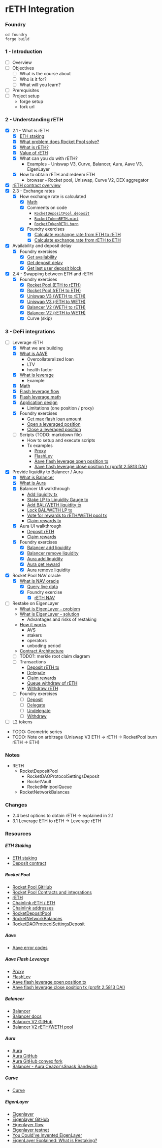 # rETH Integration

### Foundry

```shell
cd foundry
forge build
```

### 1 - Introduction

- [ ] Overview
- [ ] Objectives
  - [ ] What is the course about
  - [ ] Who is it for?
  - [ ] What will you learn?
- [ ] Prerequisites
- [ ] Project setup
  - forge setup
  - fork url

### 2 - Understanding rETH

- [x] 2.1 - What is rETH
  - [x] [ETH staking](./notes/eth-stake.png)
  - [x] [What problem does Rocket Pool solve?](./notes/rocket-pool.png)
  - [x] [What is rETH?](./notes/reth.png)
  - [x] [Value of rETH](./notes/reth.png)
  - [x] What can you do with rETH?
    - Examples - Uniswap V3, Curve, Balancer, Aura, Aave V3, EigenLayer
  - [x] How to obtain rETH and redeem ETH
    - browser - Rocket pool, Uniswap, Curve V2, DEX aggregator
- [x] [rETH contract overview](./notes/reth-flow.png)
- [x] 2.3 - Exchange rates
  - [x] How exchange rate is calculated
    - [x] [Math](./notes/reth-exchange-rate.png)
    - [x] Comments on code
      - [`RocketDepositPool.deposit`](https://github.com/rocket-pool/rocketpool/blob/fb53ec9ee9546faea70799ac8903005300eec9d6/contracts/contract/deposit/RocketDepositPool.sol#L90-L127)
      - [`RocketTokenRETH.mint`](https://github.com/rocket-pool/rocketpool/blob/fb53ec9ee9546faea70799ac8903005300eec9d6/contracts/contract/token/RocketTokenRETH.sol#L94-L103)
      - [`RocketTokenRETH.burn`](https://github.com/rocket-pool/rocketpool/blob/fb53ec9ee9546faea70799ac8903005300eec9d6/contracts/contract/token/RocketTokenRETH.sol#L106-L123)
    - [x] Foundry exercises
      - [x] [Calculate exchange rate from ETH to rETH](./foundry/exercises/exercise-calc-ex-rate-eth-reth.md)
      - [x] [Calculate exchange rate from rETH to ETH](./foundry/exercises/exercise-calc-ex-rate-reth-eth.md)
- [x] Availability and deposit delay
  - [x] Foundry exercises
    - [x] [Get availability](./foundry/exercises/exercise-get-avail.md)
    - [x] [Get deposit delay](./foundry/exercises/exercise-get-deposit-delay.md)
    - [x] [Get last user deposit block](./foundry/exercises/exercise-get-last-user-deposit-block.md)
- [x] 2.4 - Swapping between ETH and rETH
  - [x] Foundry exercises
    - [x] [Rocket Pool (ETH to rETH)](./foundry/exercises/exercise-swap-rocket-pool-eth-reth.md)
    - [x] [Rocket Pool (rETH to ETH)](./foundry/exercises/exercise-swap-rocket-pool-reth-eth.md)
    - [x] [Uniswap V3 (WETH to rETH)](./foundry/exercises/exercise-swap-uni-v3-weth-reth.md)
    - [x] [Uniswap V3 (rETH to WETH)](./foundry/exercises/exercise-swap-uni-v3-reth-weth.md)
    - [x] [Balancer V2 (WETH to rETH)](./foundry/exercises/exercise-swap-balancer-v2-weth-reth.md)
    - [x] [Balancer V2 (rETH to WETH)](./foundry/exercises/exercise-swap-balancer-v2-reth-weth.md)
    - [x] Curve (skip)

### 3 - DeFi integrations

- [ ] Leverage rETH
  - [x] What we are building
  - [x] [What is AAVE](./notes/aave.png)
    - Overcollateralized loan
    - LTV
    - health factor
  - [x] [What is leverage](./notes/leverage.png)
    - Example
  - [x] [Math](./notes/max-leverage.png)
  - [x] [Flash leverage flow](./notes/flash-lev.png)
  - [x] [Flash leverage math](./notes/flash-lev.png)
  - [x] [Application design](./notes/flash-lev-design.png)
    - Limitations (one position / proxy)
  - [x] Foundry exercises
    - [Get max flash loan amount](./foundry/exercises/exercise-aave-flash-lev-get-max-loan.md)
    - [Open a leveraged position](./foundry/exercises/exercise-aave-flash-lev-open.md)
    - [Close a leveraged position](./foundry/exercises/exercise-aave-flash-lev-close.md)
  - [ ] Scripts (TODO: markdown file)
    - How to setup and execute scripts
    - Tx examples
      - [Proxy](https://etherscan.io/address/0xC5aCD8c4604476FEFfd4bEb164a22f70ed56884D)
      - [FlashLev](https://etherscan.io/address/0xDcc6Dc8D59626E4E851c6b76df178Ab0C390bAF8)
      - [Aave flash leverage open position tx](https://etherscan.io/tx/0x79c5fb4ab1b5fc87842643410aa058c8b634650d5da16eb24728cc6ef793554b)
      - [Aave flash leverage close position tx (profit 2.5813 DAI)](https://etherscan.io/tx/0x03778694892ac46b37269e9ea0f64bd100326faa3abbb2b235a6dd3d15c3d240)
- [x] Provide liquidity to Balancer / Aura
  - [x] [What is Balancer](./notes/balancer-v2.png)
  - [x] [What is Aura](./notes/balancer-v2.png)
  - [x] Balancer UI walkthrough
    - [Add liquidity tx](https://etherscan.io/tx/0x8cce73567eef34d20c435a336ed0bbc667ca5937a3d7c7d876f0f9cf89766a80)
    - [Stake LP to Liquidity Gauge tx](https://etherscan.io/tx/0x507b35b84d1685a7c6e5a79f0f17024096e4f042b246047932a28b2de4d03c14)
    - [Add BAL/WETH liquidity tx](https://etherscan.io/tx/0x0612d067b5220750569b901400b3f2624ed0e5488ffeba3ae5e62a86e65bb99f)
    - [Lock BAL/WETH LP tx](https://etherscan.io/tx/0x1fd35f3b2d2fc146f087af52a90013784aa20fddde00b95ec82c2a7d19e9ba61)
    - [Vote for rewards to rETH/WETH pool tx](https://etherscan.io/tx/0x0c523f52cedb207d93ef0db682c84dc0c601444480497ae13df832abccaee89b)
    - [Claim rewards tx](https://etherscan.io/tx/0x52c10c465eb39ca9bace336eb1c95cda3bc8df5767c6e56aaaaf98143131029e)
  - [x] Aura UI walkthrough
    - [Deposit rETH](https://etherscan.io/tx/0xb93f1c4ed66b7a92661c2350e95553811008618ec5921867977e37aca8e3ba09)
    - [Claim rewards](https://etherscan.io/tx/0x6f981d560c77e30588af65e28fd6d1c604bdb3fc55f0c42d4bac01f34ec88065)
  - [x] Foundry exercises
    - [x] [Balancer add liquidity](./foundry/exercises/exercise-balancer-join.md)
    - [x] [Balancer remove liquidity](./foundry/exercises/exercise-balancer-exit.md)
    - [x] [Aura add liquidity](./foundry/exercises/exercise-aura-deposit.md)
    - [x] [Aura get reward](./foundry/exercises/exercise-aura-get-reward.md)
    - [x] [Aura remove liquidity](./foundry/exercises/exercise-aura-exit.md)
- [x] Rocket Pool NAV oracle
  - [x] [What is NAV oracle](./notes/rocket-pool-nav.png)
    - [x] [Query live data](https://etherscan.io/address/0xae78736cd615f374d3085123a210448e74fc6393#readContract#F6)
    - [x] Foundry exercise
      - [x] [rETH NAV](./foundry/exercises/exercise-reth-nav.md)
- [ ] Restake on EigenLayer
  - [What is EigenLayer - problem](./notes/eigen-layer.png)
  - [What is EigenLayer - solution](./notes/eigen-layer.png)
    - Advantages and risks of restaking
  - [How it works](./notes/eigen-layer.png)
    - AVS
    - stakers
    - operators
    - unboding period
  - [Contract Architecture](./notes/eigen-layer.png)
  - [ ] TODO?: merkle root claim diagram
  - [ ] Transactions
    - [Deposit rETH tx](https://etherscan.io/tx/0xfb709b9a4b33371970e4fb3bcd3aefe8f20a97a373336feef5e42d49282d91c2)
    - [Delegate](https://etherscan.io/tx/0xda7b7122bcb9c9d0f7cd111683a85ecb3c514ab5f14f1d412ad102804d02fe94)
    - [Claim rewards](https://etherscan.io/tx/0x29226a1cb445faa3e1e7850f4f669a9e028e21c30f1c50137fdd2885ddd30df6)
    - [Queue withdraw of rETH](https://etherscan.io/tx/0xc4e7a7c6556fb40dbeada645634cea8c8c7bb47b8f5e04858d8f4cd2d04bf02a)
    - [Withdraw rETH](https://etherscan.io/tx/0x743a95867d308ae24332cd34c73762d14254b3aa7d2239aee1266ea65e810bf7)
  - [ ] Foundry exercises
    - [ ] [Deposit](./foundry/exercises/exercise-eigen-layer-deposit.md)
    - [ ] [Delegate](./foundry/exercises/exercise-eigen-layer-delegate.md)
    - [ ] [Undelegate](./foundry/exercises/exercise-eigen-layer-undelegate.md)
    - [ ] [Withdraw](./foundry/exercises/exercise-eigen-layer-withdraw.md)
- [ ] L2 tokens

- TODO: Geometric series
- TODO: Note on arbitrage (Uniswap V3 ETH -> rETH -> RocketPool burn rETH -> ETH)

### Notes

- RETH
  - RocketDepositPool
    - RocketDAOProtocolSettingsDeposit
    - RocketVault
    - RocketMinipoolQueue
  - RocketNetworkBalances

### Changes

- 2.4 best options to obtain rETH -> explained in 2.1
- 3.1 Leverage ETH to rETH -> Leverage rETH

### Resources

##### ETH Staking

- [ETH staking](https://ethereum.org/en/staking/)
- [Deposit contract](https://etherscan.io/address/0x00000000219ab540356cBB839Cbe05303d7705Fa)

##### Rocket Pool

- [Rocket Pool GitHub](https://github.com/rocket-pool/rocketpool)
- [Rocket Pool Contracts and integrations](https://docs.rocketpool.net/overview/contracts-integrations)
- [rETH](https://etherscan.io/address/0xae78736cd615f374d3085123a210448e74fc6393)
- [Chainlink rETH / ETH](https://data.chain.link/feeds/ethereum/mainnet/reth-eth)
- [Chainlink addresses](https://docs.chain.link/data-feeds#price-feeds)
- [RocketDepositPool](https://etherscan.io/address/0xDD3f50F8A6CafbE9b31a427582963f465E745AF8)
- [RocketNetworkBalances](https://etherscan.io/address/0x6Cc65bF618F55ce2433f9D8d827Fc44117D81399)
- [RocketDAOProtocolSettingsDeposit](https://etherscan.io/address/0xD846AA34caEf083DC4797d75096F60b6E08B7418)

##### Aave

- [Aave error codes](https://github.com/aave/aave-v3-core/blob/master/contracts/protocol/libraries/helpers/Errors.sol)

##### Aave Flash Leverage

- [Proxy](https://etherscan.io/address/0xC5aCD8c4604476FEFfd4bEb164a22f70ed56884D)
- [FlashLev](https://etherscan.io/address/0xDcc6Dc8D59626E4E851c6b76df178Ab0C390bAF8)
- [Aave flash leverage open position tx](https://etherscan.io/tx/0x79c5fb4ab1b5fc87842643410aa058c8b634650d5da16eb24728cc6ef793554b)
- [Aave flash leverage close position tx (profit 2.5813 DAI)](https://etherscan.io/tx/0x03778694892ac46b37269e9ea0f64bd100326faa3abbb2b235a6dd3d15c3d240)

##### Balancer

- [Balancer](https://balancer.fi/)
- [Balancer docs](https://docs.balancer.fi/)
- [Balancer V2 GitHub](https://github.com/balancer/balancer-v2-monorepo)
- [Balancer V2 rETH/WETH pool](https://balancer.fi/pools/ethereum/v2/0x1e19cf2d73a72ef1332c882f20534b6519be0276000200000000000000000112)

##### Aura

- [Aura](https://aura.finance/)
- [Aura GitHub](https://github.com/aurafinance/aura-contracts)
- [Aura GitHub convex fork](https://github.com/aurafinance/convex-platform)
- [Balancer - Aura Ceazor'sSnack Sandwich](https://www.youtube.com/watch?v=1VQ3hdnn3yc)

##### Curve

- [Curve](https://curve.fi/)

##### EigenLayer

- [Eigenlayer](https://www.eigenlayer.xyz/)
- [Eigenlayer GitHub](https://github.com/Layr-Labs/eigenlayer-contracts)
- [Eigenlayer flow](https://github.com/Layr-Labs/eigenlayer-contracts/tree/dev/docs#common-user-flows)
- [Eigenlayer testnet](https://holesky.eigenlayer.xyz/)
- [You Could've Invented EigenLayer](https://www.blog.eigenlayer.xyz/ycie/)
- [EigenLayer Explained: What is Restaking?](https://www.youtube.com/watch?v=5r0SooSQFJg)
